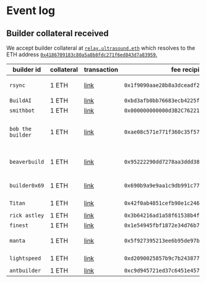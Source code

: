# Event log

## Builder collateral received

We accept builder collateral at [`relay.ultrasound.eth`](https://app.ens.domains/name/relay.ultrasound.eth/details) which resolves to the ETH address [`0x4186709183c80a5a8b8fdc271f6ed843d7a83959`.](https://beaconcha.in/address/0x4186709183c80a5a8b8fdc271f6ed843d7a83959)

|builder id |collateral |	transaction	| fee recipient | pubkeys |
|------------------| --------- | ----------- | ----------- |----|
| `rsync` | 1 ETH |	[link](https://etherscan.io/tx/0x3f3213b0029b023f6a2850aeacc3d6a91cee8053a082eaaff397d4249430b92a) | 	`0x1f9090aae28b8a3dceadf281b0f12828e676c326`|`0x978a35c39c41aadbe35ea29712bccffb117cc6ebcad4d86ea463d712af1dc80131d0c650dc29ba29ef27c881f43bd587`<br> `0x83d3495a2951065cf19c4d282afca0a635a39f6504bd76282ed0138fe28680ec60fa3fd149e6d27a94a7d90e7b1fb640`<br> `0x945fc51bf63613257792926c9155d7ae32db73155dc13bdfe61cd476f1fd2297b66601e8721b723cef11e4e6682e9d87`| 
| `BuildAI` | 1 ETH |	[link](https://etherscan.io/tx/0x816f58e110a0b377ff1dbbedd9300d7fc6e40644e25cca24c11d151b8171ddc9) | `0xbd3afb0bb76683ecb4225f9dbc91f998713c3b01`|`0x82ba7cadcdfc1b156ba2c48c1c627428ba917858e62c3a97d8f919510da23d0f11cf5db53cb92a5faf5de7d31bf38632`|
| `smithbot` | 1 ETH |	[link](https://etherscan.io/tx/0xb8cbbab2057af9a346cab68c5efda34fe4fa6fadf8f0a9a1ee42d094fc81724b) | 	`0x000000000000d3B2C76221467d2f8c8f1dE832A2`| `0xb333337fac190c13f152d81c2127b156a2e73ef074f396cf2ac9b1443f6124e57b80267b989095d04c7a2f2e0a3f0bc0`|
| `bob the builder` | 1 ETH |	[link](https://etherscan.io/tx/0xd1c83a5214e2862bf55cb29b6430c86c204c06e7da91548b8cd3c79f98472cc6) | 	`0xae08c571e771f360c35f5715e36407ecc89d91ed`| `0x8d6e6c1b552fb5acba2a08eb882008f93f18f0e9c36ff96983778a3c167dd121ced4d214ae5380a9527a8f5ec64e3efd`<br>`0x91afe2631915f3fbd83f1d75e13ae8597b593441344bb55bf542b9bac31f662d1c820cafe4cde17291f115bb68a9945a`<br>`0x987ff80fcf6c5ee530f4a4352884cb89fc5f57ab287e58dd44d641f3bbe4cc40633d6ba0bbecc9c81b1d5be40a2abb99`<br>`0xa31892c0466813868f0cd8d3255dab5f84ae1a6d4a28a85bd85a68c30de311b5ad9b535bc611daa6bcf2365677f7a3fd`<br>`0x8c344feeb5426018c1855bc33cf739c15ce43fe780fc13275163f3c33075318619e6b2151407f87a970be24443c9cea4` |
| `beaverbuild` | 1 ETH |	[link](https://etherscan.io/tx/0x288317a0433187b980b3a912aeb1c4dc5135325d40f3acbece95a28f307ac87c) | 	`0x95222290dd7278aa3ddd389cc1e1d165cc4bafe5`|`0x8dde59a0d40b9a77b901fc40bee1116acf643b2b60656ace951a5073fe317f57a086acf1eac7502ea32edcca1a900521`<br>`0xb5d883565500910f3f10f0a2e3a031139d972117a3b67da191ff93ba00ba26502d9b65385b5bca5e7c587273e40f2319`<br>`0x96a59d355b1f65e270b29981dd113625732539e955a1beeecbc471dd0196c4804574ff871d47ed34ff6d921061e9fc27`<br>`0xaec4ec48c2ec03c418c599622980184e926f0de3c9ceab15fc059d617fa0eafe7a0c62126a4657faf596a1b211eec347`|
| `builder0x69` | 1 ETH |	[link](https://etherscan.io/tx/0x88a7537777881b9ed85bb6ea0e039656f4537ad3922b3f7691f32913f18a163b) | 	`0x690b9a9e9aa1c9db991c7721a92d351db4fac990`|`0xa4fb63c2ceeee73d1f1711fadf1c5357ac98cecb999d053be613f469a48f7416999a4da35dd60a7824478661399e6772`<br>`0xa971c4ee4ac5d47e0fb9e16be05981bfe51458f14c06b7a020304099c23d2d9952d4254cc50f291c385d15e7cae0cf9d` <br>`0xb194b2b8ec91a71c18f8483825234679299d146495a08db3bf3fb955e1d85a5fca77e88de93a74f4e32320fc922d3027`|
| `Titan` | 1 ETH |	[link](https://etherscan.io/tx/0x2d687831839d5332e33d110bae46b5f343d2cb76e518e6006695cafea4b0bb51) | 	`0x42f0ab4851cefb90e1c246067f7ae857577e608d`|`0xb67eaa5efcfa1d17319c344e1e5167811afbfe7922a2cf01c9a361f465597a5dc3a5472bd98843bac88d2541a78eab08`<br>`0x94a076b27f294dc44b9fd44d8e2b063fb129bc85ed047da1cefb82d16e1a13e6b50de31a86f5b233d1e6bbaca3c69173`|
| `rick astley` | 1 ETH |	[link](https://etherscan.io/tx/0x9070084b8b6c9bf07b9e622c932400ee541b3618f3856b1a46611644910e37c3) | 	`0x3b64216ad1a58f61538b4fa1b27327675ab7ed67`|`0xab847befe59b5effffa12f47acf44cbf8ef875e7c891a4ee9e9c483254cf9a55f5ed688e43ff5bc6cd9276e99091921b`|
| `finest` | 1 ETH |	[link](https://etherscan.io/tx/0x192ae5b7275249b7b4dcc262ecbd921a0be739b461fbb81be927362b120568d2) | 	`0x1e54945fbf1872e34d76b7d72151b861704df8b2`|`0x984357f7e6489e5e04049920bf63087ee6904272e937371f27ae84c064c36ae28f0f7bbb9f127fcd736df63a34172c11`|
| `manta` | 1 ETH |	[link](https://etherscan.io/tx/0x523f534f866435079e2976a74f1374dedf17545ced5e15d338143b1e38857c92) | 	`0x5f927395213ee6b95de97bddcb1b2b1c0f16844f`|`0xb5a688d26d7858b38c44f44568d68fb94f112fc834cd225d32dc52f0277c2007babc861f6f157a6fc6c1dc25bf409046`<br>`0xb1b734b8dd42b4744dc98ea330c3d9da64b7afc050afed96875593c73937d530a773e35ddc4b480f9d2e1d5ba452a469`<br>`0xa0d0dbdf7b5eda08c921dee5da7c78c34c9685db3e39e81eb91da94af29eaa50f1468813c86503bf41b4b51bf772800e`|
|`lightspeed`| 1 ETH | [link](https://etherscan.io/tx/0x67a019d008f45aa75c77ef0825e851127d14d0f3987a86d0e92f6d2cec0144c2) | `0xd2090025857b9c7b24387741f120538e928a3a59` | `0x84b02bdb674a28dea0467d3dded2b4aad11c0c5dba79b3d11c38476e2f45eb937ac078492781cca8d2123c2c574a7eb8`<br> `0xb3a4b137b0224321813151568035e4c0dd7af8a2523a606a73b7d459a6202e7d6d58f2149a32bc2fe85980866fdc0c92` |
| `antbuilder` | 1 ETH | [link](https://etherscan.io/tx/0xcdd613fbc9f099a60862de3a6dca039c1c822feabc6887a6164cbbe321f12bab) | `0xc9d945721ed37c6451e457b3c7f1e0cec42417fb` | `0xb066a09b52c583db4c8bb1eba3c629f20b96d6f9a355b0615da653c8dbc136b85f467e77a4225cde9eadcd45f8693900`|
